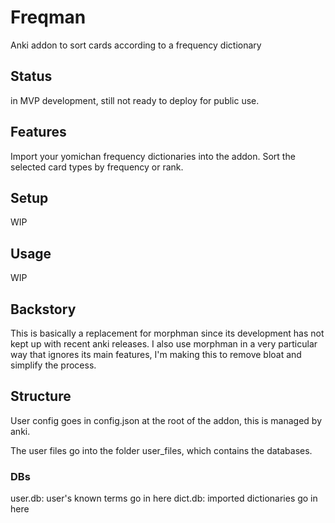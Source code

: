 # Freqman

Anki addon to sort cards according to a frequency dictionary

## Status

in MVP development, still not ready to deploy for public use.

## Features

Import your yomichan frequency dictionaries into the addon.
Sort the selected card types by frequency or rank.

## Setup

WIP

## Usage

WIP

## Backstory

This is basically a replacement for morphman since its development has not kept up with recent anki releases.
I also use morphman in a very particular way that ignores its main features,
I'm making this to remove bloat and simplify the process.

## Structure

User config goes in config.json at the root of the addon, this is managed by anki.

The user files go into the folder user_files, which contains the databases.

### DBs

user.db: user's known terms go in here
dict.db: imported dictionaries go in here
